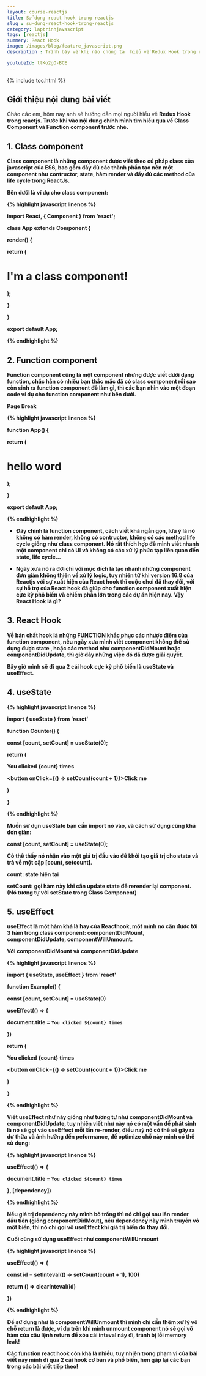 ```yaml
---
layout: course-reactjs
title: Sử dụng react hook trong reactjs 
slug : su-dung-react-hook-trong-reactjs
category: laptrinhjavascript
tags: [reactjs]
summery: React Hook
image: /images/blog/feature_javascript.png
description : Trình bày về khi nào chúng ta  hiểu về Redux Hook trong react. Lần lượt giới thiệu và và đi qua các ví dụ về Redux Hook được sử dụng trong reactjs.

youtubeId: ttKo2gO-BCE
---
```


{% include toc.html %}

## **Giới thiệu nội dung bài viết**

Chào các em, hôm nay anh sẽ hướng dẫn mọi người hiểu về <b> Redux Hook <b> trong reactjs. Trước khi vào nội dung chính mình tìm hiểu qua về Class Component và Function component trước nhé.



## **1. Class component**

Class component là những component được viết theo cú pháp class của javascript của ES6, bao gồm đầy đủ các thành phần tạo nên một component như contructor, state, hàm render và đầy đủ các method của life cycle trong ReactJs. 

Bên dưới là ví dụ cho class component: 

{% highlight javascript  linenos %}

import React, { Component } from 'react'; 

class App extends Component { 

render() { 

return (<h1>I'm a class component!</h1>); 

} 

} 

export default App; 

{% endhighlight %}

## **2. Function component**

Function component cũng là một component nhưng được viết dưới dạng function, chắc hẳn có nhiều bạn thắc mắc đã có class component rồi sao còn sinh ra function component để làm gì, thì các bạn nhìn vào một đoạn code ví dụ cho function component như bên dưới. 

Page Break
 
{% highlight javascript  linenos %}

function App() { 

return ( 

<h1>hello word</h1> 

); 

} 
 

export default App; 

{% endhighlight %}


- Đây chính là function component, cách viết khá ngắn gọn,  lưu ý là nó không có hàm render, không có contructor, không có các method life cycle giống như class component. Nó rất thích hợp để mình viết nhanh một component chỉ có UI và không có các xử lý phức tạp liên quan đến state, life cycle... 

- Ngày xưa nó ra đời chỉ với mục đích là tạo nhanh những component đơn giản không thiên về xử lý logic, tuy nhiên từ khi version 16.8 của Reactjs với sự xuất hiện của React hook thì cuộc chơi đã thay đổi, với sự hỗ trợ của React hook đã giúp cho function component xuất hiện cực kỳ phổ biến và chiếm phần lớn trong các dự án hiện nay. Vậy React Hook là gì? 

## **3. React Hook**

Về bản chất hook là những  FUNCTION khắc phục các nhược điểm của function component, nếu ngày xưa mình viết component không thể sử dụng được state , hoặc các method như componentDidMount hoặc componentDidUpdate, thì giờ đây những việc đó đã được giải quyết.  

Bây giờ mình sẽ đi qua 2 cái hook cực kỳ phổ biến là useState và useEffect. 

## **4. useState**

 
{% highlight javascript  linenos %}

import { useState } from 'react' 

function Counter() { 

const [count, setCount] = useState(0); 

return ( 

<div> 

<p>You clicked {count} times</p> 

<button onClick={() => setCount(count + 1)}>Click me</button> 

</div> 

) 

} 

{% endhighlight %}

Muốn sử dụn useState bạn cần import nó vào, và cách sử dụng cũng khá đơn giản: 

const [count, setCount] = useState(0); 

Có thể thấy nó nhận vào một giá trị đầu vào để khởi tạo giá trị cho state và trả về một cặp [count, setcount]. 

count: state hiện tại 

setCount: gọi hàm này khi cần update state để rerender lại component. (Nó tương tự với setState trong Class Component) 

## **5. useEffect**
 

useEffect là một hàm khá là hay của Reacthook, một mình nó cân được tới 3 hàm trong class component: componentDidMount, componentDidUpdate, componentWillUnmount. 

Với componentDidMount và componentDidUpdate 

{% highlight javascript  linenos %} 

import { useState, useEffect } from 'react' 

function Example() { 

const [count, setCount] = useState(0) 

useEffect(() => { 

document.title = `You clicked ${count} times` 

}) 

 
return ( 

<div> 

<p>You clicked {count} times</p> 

<button onClick={() => setCount(count + 1)}>Click me</button> 

</div> 

) 

} 

{% endhighlight %}


Viết useEffect như này giống như tương tự như componentDidMount và componentDidUpdate, tuy nhiên viết như này nó có một vấn đề phát sinh là nó sẽ gọi vào useEffect mỗi lần re-render, điều naỳ nó có thể sẽ gây ra dư thừa và ảnh hưởng đến peformance, đế optimize chỗ này mình có thể sử dụng: 

{% highlight javascript  linenos %} 

useEffect(() => { 

document.title = `You clicked ${count} times` 

}, [dependency]) 

{% endhighlight %}

Nếu giá trị dependency này mình bỏ trống thì nó chỉ gọi sau lần render đầu tiên (giống componentDidMout), nếu dependency này mình truyền vô một biến, thì nó chỉ gọi vô useEffect khi giá trị biến đó thay đổi. 

Cuối cùng sử dụng useEffect như componentWillUnmount 

{% highlight javascript  linenos %} 

useEffect(() => { 

const id = setInteval(() => setCount(count + 1), 100) 

return () => clearInteval(id) 

}) 

{% endhighlight %}


Để sử dụng như là componentWillUnmount thì mình chỉ cần thêm xử lý vô chỗ return là được, ví dụ trên khi mình unmount component  nó sẽ gọi vô hàm của câu lệnh return để xóa cái inteval này đi, tránh bị lỗi memory leak! 

Các function react hook còn khá là nhiều, tuy nhiên trong phạm vi của bài viết này mình đi qua 2 cái hook cơ bản và phổ biến, hẹn gặp lại các bạn trong các bài viết tiếp theo! 









